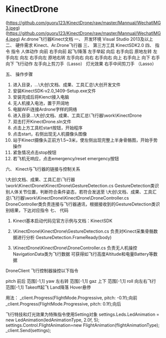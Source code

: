 # KinectDrone
(https://github.com/guoru123/KinectDrone/raw/master/Mannual/WechatIMG3.jpeg)
(https://github.com/guoru123/KinectDrone/raw/master/Mannual/WechatIMG4.jpeg)
Ar.drone飞行器Kinect文档
一、    开发环境
Visual Studio 2013及以上
二、    硬件需求
Kinect、Ar.Drone飞行器
三、    第三方工具
KinectSDK2.0
四、    指令
指令    人体动作    向前    右手向前
起飞/降落    左手举起    向后    右手向后
原地左转    左手向左    向左    右手向左
原地右转    左手向右    向右    右手向右
向上    右手向上    向下    右手向下
飞行动作    左手向上剪刀手（Lasso）    灯光效果    右手中间剪刀手
（Lasso）

五、    操作步骤
1.    进入目录，…\大创\文档、成果、工具汇总\大创开发文件
2.    安装KinectSDK-v2.0_1409-Setup.exe文件
3.    安装完成后将Kienct接入电脑
4.    无人机接入电池，置于开阔地
5.    电脑WiFi连接Ardrone字样的网络
6.    进入目录…\大创\文档、成果、工具汇总\飞行器\work\KinectDrone
7.    双击打开KinectDrone.sln文件
8.    点击上方工具栏start按钮，开始程序
9.    点击start，右侧出现无人机摄像头图像
10.    站于Kinect摄像头正前方1.5~3米，使左侧出现完整上半身骨骼图，开始手势操作
11.    紧急情况点击stop按钮
12.    若飞机无响应，点击emergency/reset emergency按钮

六、    Kinect与飞行器的链接与控制关系









\大创\文档、成果、工具汇总\飞行器\work\KinectDrone\KinectDrone\GestureDetection.cs
GestureDetection类识别人体关节位置，判断符合条件姿态，若符合发送至
\大创\文档、成果、工具汇总\飞行器\work\KinectDrone\KinectDrone\DroneController.cs
DroneController类负责连接与飞行器通讯，根据接收到的GestureDetection类识别结果，下达对应指令
七、    代码
1.    Kinect基本启动代码见官方示例与文档：KinectSDK
2.    \KinectDrone\KinectDrone\GestureDetection.cs
负责对Kinect采集骨骼数据进行分析
GestureDetection.FrameReady(body)

3.    \KinectDrone\KinectDrone\DroneController.cs
负责无人机操控
NavigationData类为飞行数据
可获得如飞行高度Altitude和电量Battery等数据

DroneClient 飞行控制器操控以下指令

pitch 前后 范围[-1,1]
yaw 左右转 范围[-1,1]
gaz 上下 范围[-1,1]
roll 向左右飞行 范围[-1,1]
Takeoff起飞
Land降落
Hover悬停

用法：
_client.Progress(FlightMode.Progressive, pitch: -0.1f);向前
_client.Progress(FlightMode.Progressive, pitch: 0.1f);向后

飞行特技和灯光效果为特殊指令使用Setting对象
settings.Leds.LedAnimation = new LedAnimation(ledAnimationType, 2.0f, 5);
settings.Control.FlightAnimation=new FlightAnimation(flightAnimationType);
_client.Send(settings);
